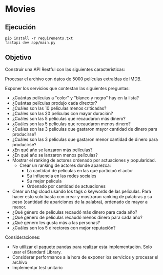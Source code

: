 # Movies
## Ejecución
~~~
pip install -r requirements.txt
fastapi dev app/main.py
~~~
## Objetivo
Construir una API Restful con las siguientes características:

Procesar el archivo con datos de 5000 películas extraídas de IMDB.

Exponer los servicios que contestan las siguientes preguntas:

- ¿Cuántas películas a "color" y "blanco y negro" hay en la lista?
- ¿Cuántas películas produjo cada director?
- ¿Cuáles son las 10 películas menos criticadas?
- ¿Cuáles son las 20 películas con mayor duración?
- ¿Cuáles son las 5 películas que recaudaron más dinero?
- ¿Cuáles son las 5 películas que recaudaron menos dinero?
- ¿Cuáles son las 3 películas que gastaron mayor cantidad de dinero para producirse?
- ¿Cuáles son las 3 películas que gastaron menor cantidad de dinero para producirse?
- ¿En qué año se lanzaron más películas?
- ¿En qué año se lanzaron menos películas?
- Mostrar el ranking de actores ordenado por actuaciones y popularidad.
    -  Crear un ranking de actores donde aparezca:
        - La cantidad de películas en las que participó el actor
        - Su influencia en las redes sociales
        - Su mejor película
        - Ordenado por cantidad de actuaciones
- Crear un tag cloud usando los tags o keywords de las películas. Para hacer esto solo basta con crear y mostrarun ranking de palabras y su peso (cantidad de apariciones de la palabra), ordenado de mayor a menor.
- ¿Qué género de películas recaudó más dinero para cada año?
- ¿Qué género de películas recaudó menos dinero para cada año?
- ¿Qué género les gusta más a las personas?
- ¿Cuáles son los 5 directores con mejor reputación?

Consideraciones:

- No utilizar el paquete pandas para realizar esta implementación. Solo usar el Standard Library.
- Considerar performance a la hora de exponer los servicios y procesar el archivo
- Implementar test unitario
